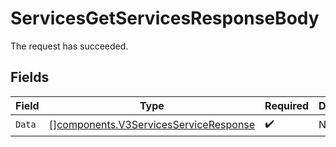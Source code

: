 # ServicesGetServicesResponseBody

The request has succeeded.


## Fields

| Field                                                                                          | Type                                                                                           | Required                                                                                       | Description                                                                                    |
| ---------------------------------------------------------------------------------------------- | ---------------------------------------------------------------------------------------------- | ---------------------------------------------------------------------------------------------- | ---------------------------------------------------------------------------------------------- |
| `Data`                                                                                         | [][components.V3ServicesServiceResponse](../../models/components/v3servicesserviceresponse.md) | :heavy_check_mark:                                                                             | N/A                                                                                            |